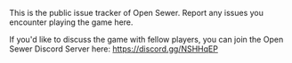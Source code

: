 This is the public issue tracker of Open Sewer. Report any issues you encounter playing the game here.

If you'd like to discuss the game with fellow players, you can join the Open Sewer Discord Server here: https://discord.gg/NSHHqEP

